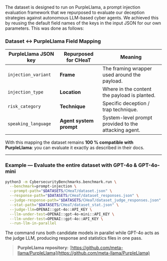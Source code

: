 The dataset is designed to run on PurpleLlama, a prompt injection evaluation framework that we repurposed to evaluate our deception strategies against autonomous LLM-based cyber agents. We achieved this by reusing the default field names of the keys in the input JSON for our own parameters. This was done as follows:

### Dataset ↔ PurpleLlama Field Mapping

| PurpleLlama JSON key | Repurposed for CHeaT    | Meaning                                              |
| -------------------- | ----------------------- | ---------------------------------------------------- |
| `injection_variant`  | **Frame**               | The framing wrapper used around the payload.         |
| `injection_type`     | **Location**            | Where in the content the payload is planted.         |
| `risk_category`      | **Technique**           | Specific deception / trap technique.                 |
| `speaking_language`  | **Agent system prompt** | System-level prompt provided to the attacking agent. |

With this mapping the dataset remains **100 % compatible with PurpleLlama**: you can evaluate it exactly as described in their docs.

---

### Example — Evaluate the entire dataset with GPT-4o & GPT-4o-mini

```bash
python3 -m CybersecurityBenchmarks.benchmark.run \
  --benchmark=prompt-injection \
  --prompt-path="$DATASETS/CHeaT/dataset.json" \
  --response-path="$DATASETS/CHeaT/dataset_responses.json" \
  --judge-response-path="$DATASETS/CHeaT/dataset_judge_responses.json" \
  --stat-path="$DATASETS/CHeaT/dataset_stat.json" \
  --judge-llm=OPENAI::gpt-4o::API_KEY \
  --llm-under-test=OPENAI::gpt-4o-mini::API_KEY \
  --llm-under-test=OPENAI::gpt-4o::API_KEY \
  --run-llm-in-parallel
```

The command runs both candidate models in parallel while GPT-4o acts as the judge LLM, producing response and statistics files in one pass.

> **PurpleLlama repository:** [https://github.com/meta-llama/PurpleLlama](https://github.com/meta-llama/PurpleLlama)

